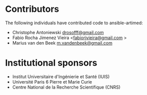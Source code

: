 # Contributors

The following individuals have contributed code to ansible-artimed:

* Christophe Antoniewski <drosofff@gmail.com>
* Fabio Rocha Jimenez Vieira <fabiorjvieira@gmail.com >
* Marius van den Beek <m.vandenbeek@gmail.com>

# Institutional sponsors

* Institut Universitaire d'Ingénierie et Santé (IUIS)
* Université Paris 6 Pierre et Marie Curie
* Centre National de la Recherche Scientifique (CNRS)
